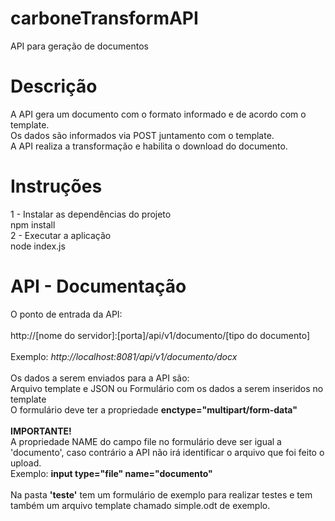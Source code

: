 # carboneTransformAPI
API para geração de documentos

# Descrição
A API gera um documento com o formato informado e de acordo com o template. 
<br> Os dados são informados via POST juntamento com o template.
<br> A API realiza a transformação e habilita o download do documento.

# Instruções
1 - Instalar as dependências do projeto
<br> npm install
<br> 2 - Executar a aplicação
<br> node index.js

# API - Documentação
O ponto de entrada da API:
<br>
<br> http://[nome do servidor]:[porta]/api/v1/documento/[tipo do documento]
<br>
<br> Exemplo: <span style="font-style:italic"> http://localhost:8081/api/v1/documento/docx </span>
<br>
<br> Os dados a serem enviados para a API são:
<br> Arquivo template e JSON ou Formulário com os dados a serem inseridos no template
<br> O formulário deve ter a propriedade <b>enctype="multipart/form-data"</b>
<br>
<br> <b> IMPORTANTE! </b>
<br> A propriedade NAME do campo file no formulário deve ser igual a 'documento', caso contrário a API não irá identificar o arquivo que foi feito o upload. 
<br> Exemplo:  <b> input type="file" name="documento" </b>
<br>
<br> Na pasta <b>'teste'</b> tem um formulário de exemplo para realizar testes e tem também um arquivo template chamado simple.odt de exemplo.